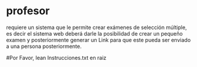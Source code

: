 # profesor
requiere un sistema que le permite crear exámenes de selección múltiple, es decir el sistema web deberá darle la posibilidad de crear un pequeño examen y posteriormente generar un Link para que este pueda ser enviado a una persona posteriormente.

#Por Favor, lean Instrucciones.txt en raiz
